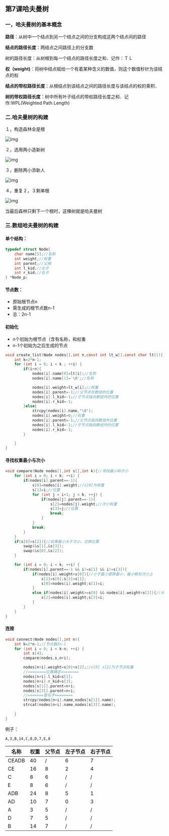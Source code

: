 ## 第7课哈夫曼树

### 一，哈夫曼树的基本概念

**路径**：从树中一个结点到另一个结点之间的分支构成这两个结点间的路径

**结点的路径长度**：两结点之间路径上的分支数

树的路径长度：从树根到每一个结点的路径长度之和．记作：ＴＬ

**权（weight)**：将树中结点赋给一个有着某种含义的数值，则这个数值秒针为该结点的权

**结点的带权路径长度**：从根结点到该结点之间的路径长度与该结点的权的乘积．

**树的带权路径长度**：树中所有叶子结点的带权路径长度之和．记作:WPL(Weighted Path Length)

### 二.哈夫曼树的构建

１，构造森林全是根

![img](https://img-blog.csdnimg.cn/332a7af9d6e7490e8b7d6adcec1a077a.png)

 ２，选用两小造新树

![img](https://img-blog.csdnimg.cn/b2ea3cd1ceb94a55b88754260df9d00b.png?x-oss-process=image/watermark,type_d3F5LXplbmhlaQ,shadow_50,text_Q1NETiBAYW55X3dheXM=,size_11,color_FFFFFF,t_70,g_se,x_16)

 ３，删除两小添新人

![img](https://img-blog.csdnimg.cn/b999162819b84610a1a070e61a235d85.png)

 ４，重复２，３剩单根

![img](https://img-blog.csdnimg.cn/9a96cba05ab743b2b8d0137790e7bed6.png?x-oss-process=image/watermark,type_d3F5LXplbmhlaQ,shadow_50,text_Q1NETiBAYW55X3dheXM=,size_20,color_FFFFFF,t_70,g_se,x_16)

 当最后森林只剩下一个根时，这棵树就是哈夫曼树

### 三.数组哈夫曼树的构建

#### 单个结构：

```c
typedef struct Node{
    char name[5];//名称
    int weight;//权重
    int parent;//父根
    int l_kid;//左子
    int r_kid;//右子
} *Node_p;
```

#### 节点数：

- 原始根节点n
- 需生成的根节点数n-1
- 总：2n-1



#### 初始化

- n个初始为根节点（含有名称，和权重
- n-1个初始为之后生成的节点

```c
void create_list(Node nodes[],int n,const int lt_w[],const char lt[]){
    int k=2*n-1;
    for (int i = 0; i < k ; ++i) {
        if(i<n){
            nodes[i].name[0]=lt[i];//名称
            nodes[i].name[1]='\0';//名称

            nodes[i].weight=lt_w[i];//权重
            nodes[i].parent=-1;//父节点在数组的位置
            nodes[i].l_kid=-1;//子节点指向数组外的位置
            nodes[i].r_kid=-1;
        }else{
            strcpy(nodes[i].name,"\0");
            nodes[i].weight=0;//权重
            nodes[i].parent=-1;//父节点指向数组外位置
            nodes[i].l_kid=-1;//子节点指向数组外的位置
            nodes[i].r_kid=-1;
        }

    }
}

```

#### 寻找权重最小与次小

```c
void compare(Node nodes[],int s[],int k){//寻找最小和次小
    for (int i = 0; i < k; ++i) {
        if(nodes[i].parent==-1){
            s[0]=nodes[i].weight;//s[0]为权重
            s[1]=i;//位置
            for (int j = i+1; j < k; ++j) {
                if(nodes[j].parent==-1){
                    s[2]=nodes[j].weight;//次小权重
                    s[3]=j;//位置
                    break;
                }
            }
            break;
        }
    }
    if(s[0]>s[2]){//如果最小大于次小，交换位置
        swap(&s[1],&s[3]);
        swap(&s[0],&s[2]);
    }

    for (int i = 0; i < k; ++i) {
        if(nodes[i].parent==-1 && i!=s[1] && i!=s[3]){
            if(nodes[i].weight<s[0]){//小于最小提换最小，最小移到次小上
                s[2]=s[0];s[3]=s[1];
                s[0]=nodes[i].weight;s[1]=i;
            }
            else if(nodes[i].weight>=s[0] && nodes[i].weight<s[2]){//大于最小，小于次小，这个数给次小
                s[2]=nodes[i].weight;s[3]=i;
            }
        }
    }
}
```

#### 连接

```c
void connect(Node nodes[],int n){
    int k=2*n-1;//节点数2n-1
    for (int i = 0; i < k-n; ++i) {
        int s[4];
        compare(nodes,s,n+i);

        nodes[n+i].weight=s[0]+s[2];//s[0] s[2]为子节点权重
        //========位置确定========
        nodes[n+i].l_kid=s[1];
        nodes[n+i].r_kid=s[3];
        nodes[s[1]].parent=n+i;
        nodes[s[3]].parent=n+i;
        //=======取名字========
        strcpy(nodes[n+i].name,nodes[s[1]].name);
        strcat(nodes[n+i].name,nodes[s[3]].name);
    
    }
}
```



例子：

```
A,3,B,14,C,8,D,7,E,8
```

| 名称  | 权重 | 父节点 | 左子节点 | 右子节点 |
| ----- | ---- | ------ | -------- | -------- |
| CEADB | 40   | /      | 6        | 7        |
| CE    | 16   | 8      | 2        | 4        |
| C     | 8    | 6      | /        | /        |
| E     | 8    | 6      | /        | /        |
| ADB   | 24   | 8      | 5        | 1        |
| AD    | 10   | 7      | 0        | 3        |
| A     | 3    | 5      | /        | /        |
| D     | 7    | 5      | /        | /        |
| B     | 14   | 7      | /        | /        |

